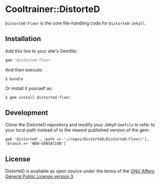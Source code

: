 # Cooltrainer::DistorteD

`DistorteD-Floor` is the core file-handling code for `DistorteD-Jekyll`.

## Installation

Add this line to your site's Gemfile:

```ruby
gem 'distorted-floor'
```

And then execute:

    $ bundle

Or install it yourself as:

    $ gem install distorted-floor


## Development

Clone the DistorteD repository and modify your Jekyll `Gemfile` to refer to your local path instead of to the newest published version of the gem:

```
gem 'distorted', :path => '~/repos/DistorteD/DistorteD-Floor/'[, :branch => 'NEW-SENSATION']
```

## License

DistorteD is available as open source under the terms of the [GNU Affero General Public License version 3](https://opensource.org/licenses/AGPL-3.0).

